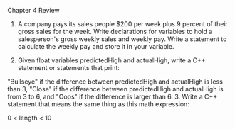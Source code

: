 Chapter 4 Review

1. A company pays its sales people $200 per week plus 9 percent of their gross sales for the week. Write declarations for variables to hold a salesperson's gross weekly sales and weekly pay. Write a statement to calculate the weekly pay and store it in your variable.

2. Given float variables predictedHigh and actualHigh, write a C++ statement or statements that print:

"Bullseye" if the difference between predictedHigh and actualHigh is less than 3,
"Close" if the difference between predictedHigh and actualHigh is from 3 to 6,
and "Oops" if the difference is larger than 6.
3. Write a C++ statement that means the same thing as this math expression:

0 < length < 10